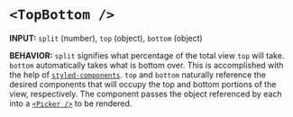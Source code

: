 # `<TopBottom />`

**INPUT:** `split` (number), `top` (object), `bottom` (object)

**BEHAVIOR:** `split` signifies what percentage of the total view `top` will take. `bottom` automatically takes what is bottom over. This is accomplished with the help of [`styled-components`](https://www.styled-components.com/docs/basics). `top` and `bottom` naturally reference the desired components that will occupy the top and bottom portions of the view, respectively. The component passes the object referenced by each into a [`<Picker />`](../Picker) to be rendered.
